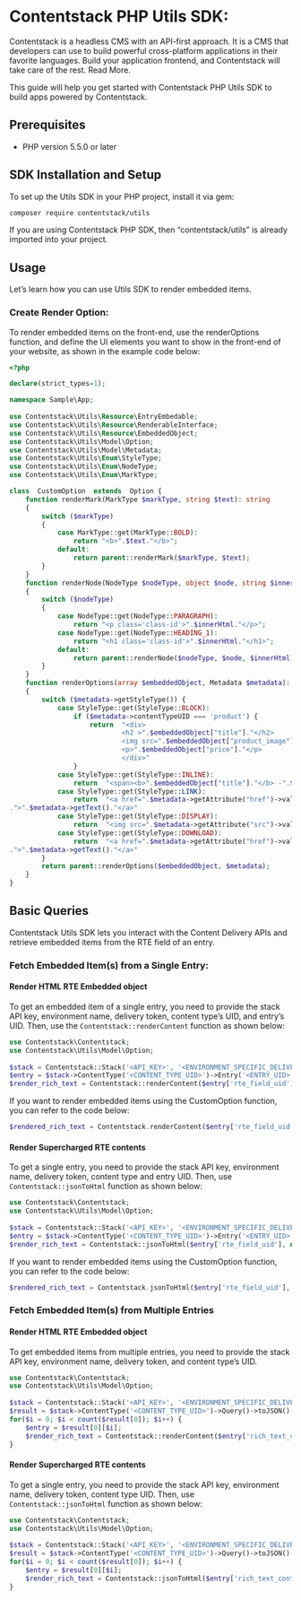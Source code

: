 # Contentstack PHP Utils SDK:

Contentstack is a headless CMS with an API-first approach. It is a CMS that developers can use to build powerful cross-platform applications in their favorite languages. Build your application frontend, and Contentstack will take care of the rest. Read More.

This guide will help you get started with Contentstack PHP Utils SDK to build apps powered by Contentstack.

## Prerequisites

-   PHP version 5.5.0 or later
    
## SDK Installation and Setup

To set up the Utils SDK in your PHP project, install it via gem:
```sh
composer require contentstack/utils
```
  
If you are using Contentstack PHP SDK, then “contentstack/utils” is already imported into your project.

## Usage

Let’s learn how you can use Utils SDK to render embedded items.

### Create Render Option:

To render embedded items on the front-end, use the renderOptions function, and define the UI elements you want to show in the front-end of your website, as shown in the example code below:
```php
<?php  

declare(strict_types=1);  

namespace Sample\App;  
  
use Contentstack\Utils\Resource\EntryEmbedable;  
use Contentstack\Utils\Resource\RenderableInterface;  
use Contentstack\Utils\Resource\EmbeddedObject;  
use Contentstack\Utils\Model\Option;  
use Contentstack\Utils\Model\Metadata;  
use Contentstack\Utils\Enum\StyleType;
use Contentstack\Utils\Enum\NodeType;
use Contentstack\Utils\Enum\MarkType;

class  CustomOption  extends  Option {  
	function renderMark(MarkType $markType, string $text): string 
    {
        switch ($markType)
        {
            case MarkType::get(MarkType::BOLD):
                return "<b>".$text."</b>";
            default:
                return parent::renderMark($markType, $text);
        }
    }
    function renderNode(NodeType $nodeType, object $node, string $innerHtml): string 
    {
        switch ($nodeType)
        {
            case NodeType::get(NodeType::PARAGRAPH):
                return "<p class='class-id'>".$innerHtml."</p>";
            case NodeType::get(NodeType::HEADING_1):
                return "<h1 class='class-id'>".$innerHtml."</h1>";
            default:
                return parent::renderNode($nodeType, $node, $innerHtml);
        }
    }
	function renderOptions(array $embeddedObject, Metadata $metadata): string  
	{  
		switch ($metadata->getStyleType()) {  
			case StyleType::get(StyleType::BLOCK):  
				if ($metadata->contentTypeUID === 'product') {  
					return  "<div>  
							<h2 >".$embeddedObject["title"]."</h2>  
							<img src=".$embeddedObject["product_image"]["url"]. "alt=".$embeddedObject["product_image"]["title"]."/>  
							<p>".$embeddedObject["price"]."</p>  
							</div>"  
				}  
			case StyleType::get(StyleType::INLINE):  
				return  "<span><b>".$embeddedObject["title"]."</b> -".$embeddedObject["description"]."</span>";  
			case StyleType::get(StyleType::LINK):  
				return  "<a href=".$metadata->getAttribute("href")->value  
.">".$metadata->getText()."</a>"  
			case StyleType::get(StyleType::DISPLAY):  
				return  "<img src=".$metadata->getAttribute("src")->value." alt='".$metadata->getAttribute("alt")->value." />";  
			case StyleType::get(StyleType::DOWNLOAD):  
				return  "<a href=".$metadata->getAttribute("href")->value  
.">".$metadata->getText()."</a>"  
		}  
        return parent::renderOptions($embeddedObject, $metadata);
	}  
}
```
## Basic Queries

Contentstack Utils SDK lets you interact with the Content Delivery APIs and retrieve embedded items from the RTE field of an entry.

### Fetch Embedded Item(s) from a Single Entry:
#### Render HTML RTE Embedded object

To get an embedded item of a single entry, you need to provide the stack API key, environment name, delivery token, content type’s UID, and entry’s UID. Then, use the `Contentstack::renderContent` function as shown below:
  
```php
use Contentstack\Contentstack;  
use Contentstack\Utils\Model\Option;  
  
$stack = Contentstack::Stack('<API_KEY>', '<ENVIRONMENT_SPECIFIC_DELIVERY_TOKEN>', '<ENVIRONMENT>');  
$entry = $stack->ContentType('<CONTENT_TYPE_UID>')->Entry('<ENTRY_UID>')->includeEmbeddedItems()->toJSON()->fetch();  
$render_rich_text = Contentstack::renderContent($entry['rte_field_uid'], new Option($entry));
```

If you want to render embedded items using the CustomOption function, you can refer to the code below:
```php
$rendered_rich_text = Contentstack.renderContent($entry['rte_field_uid'], new CustomOption($entry));
```
#### Render Supercharged RTE contents
To get a single entry, you need to provide the stack API key, environment name, delivery token, content type and entry UID. Then, use `Contentstack::jsonToHtml` function as shown below:


```php
use Contentstack\Contentstack;  
use Contentstack\Utils\Model\Option;  
  
$stack = Contentstack::Stack('<API_KEY>', '<ENVIRONMENT_SPECIFIC_DELIVERY_TOKEN>', '<ENVIRONMENT>');  
$entry = $stack->ContentType('<CONTENT_TYPE_UID>')->Entry('<ENTRY_UID>')->includeEmbeddedItems()->toJSON()->fetch();  
$render_rich_text = Contentstack::jsonToHtml($entry['rte_field_uid'], new Option($entry));
```

If you want to render embedded items using the CustomOption function, you can refer to the code below:
```php
$rendered_rich_text = Contentstack.jsonToHtml($entry['rte_field_uid'], new CustomOption($entry));
```
### Fetch Embedded Item(s) from Multiple Entries
#### Render HTML RTE Embedded object

To get embedded items from multiple entries, you need to provide the stack API key, environment name, delivery token, and content type’s UID.
```php
use Contentstack\Contentstack;  
use Contentstack\Utils\Model\Option;  
  
$stack = Contentstack::Stack('<API_KEY>', '<ENVIRONMENT_SPECIFIC_DELIVERY_TOKEN>', '<ENVIRONMENT>');  
$result = $stack->ContentType('<CONTENT_TYPE_UID>')->Query()->toJSON()->includeEmbeddedItems()->find()  
for($i = 0; $i < count($result[0]); $i++) {  
	$entry = $result[0][$i];  
	$render_rich_text = Contentstack::renderContent($entry['rich_text_content'], new Option($entry));  
}
```

#### Render Supercharged RTE contents
To get a single entry, you need to provide the stack API key, environment name, delivery token, content type UID. Then, use `Contentstack::jsonToHtml` function as shown below:

```php
use Contentstack\Contentstack;  
use Contentstack\Utils\Model\Option;  
  
$stack = Contentstack::Stack('<API_KEY>', '<ENVIRONMENT_SPECIFIC_DELIVERY_TOKEN>', '<ENVIRONMENT>');  
$result = $stack->ContentType('<CONTENT_TYPE_UID>')->Query()->toJSON()->includeEmbeddedItems()->find()  
for($i = 0; $i < count($result[0]); $i++) {  
	$entry = $result[0][$i];  
	$render_rich_text = Contentstack::jsonToHtml($entry['rich_text_content'], new Option($entry));  
}
```

